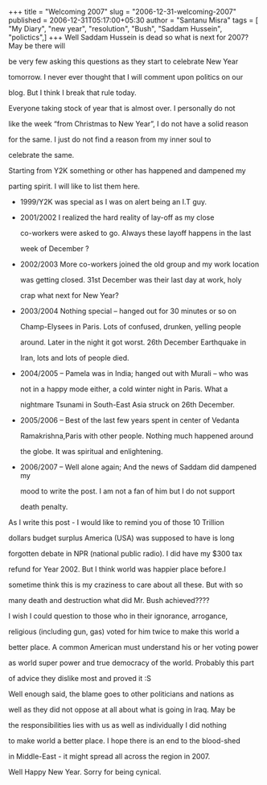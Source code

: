 +++
title = "Welcoming 2007"
slug = "2006-12-31-welcoming-2007"
published = 2006-12-31T05:17:00+05:30
author = "Santanu Misra"
tags = [ "My Diary", "new year", "resolution", "Bush", "Saddam Hussein", "polictics",]
+++
Well Saddam Hussein is dead so what is next for 2007? May be there will

be very few asking this questions as they start to celebrate New Year

tomorrow. I never ever thought that I will comment upon politics on our

blog. But I think I break that rule today.



Everyone taking stock of year that is almost over. I personally do not

like the week “from Christmas to New Year”, I do not have a solid reason

for the same. I just do not find a reason from my inner soul to

celebrate the same.



Starting from Y2K something or other has happened and dampened my

parting spirit. I will like to list them here.



-   1999/Y2K was special as I was on alert being an I.T guy.

-   2001/2002 I realized the hard reality of lay-off as my close

    co-workers were asked to go. Always these layoff happens in the last

    week of December ?

-   2002/2003 More co-workers joined the old group and my work location

    was getting closed. 31st December was their last day at work, holy

    crap what next for New Year?

-   2003/2004 Nothing special – hanged out for 30 minutes or so on

    Champ-Elysees in Paris. Lots of confused, drunken, yelling people

    around. Later in the night it got worst. 26th December Earthquake in

    Iran, lots and lots of people died.

-   2004/2005 – Pamela was in India; hanged out with Murali – who was

    not in a happy mode either, a cold winter night in Paris. What a

    nightmare Tsunami in South-East Asia struck on 26th December.

-   2005/2006 – Best of the last few years spent in center of Vedanta

    Ramakrishna,Paris with other people. Nothing much happened around

    the globe. It was spiritual and enlightening.

-   2006/2007 – Well alone again; And the news of Saddam did dampened my

    mood to write the post. I am not a fan of him but I do not support

    death penalty.



As I write this post - I would like to remind you of those 10 Trillion

dollars budget surplus America (USA) was supposed to have is long

forgotten debate in NPR (national public radio). I did have my $300 tax

refund for Year 2002. But I think world was happier place before.I

sometime think this is my craziness to care about all these. But with so

many death and destruction what did Mr. Bush achieved????



I wish I could question to those who in their ignorance, arrogance,

religious (including gun, gas) voted for him twice to make this world a

better place. A common American must understand his or her voting power

as world super power and true democracy of the world. Probably this part

of advice they dislike most and proved it :S



Well enough said, the blame goes to other politicians and nations as

well as they did not oppose at all about what is going in Iraq. May be

the responsibilities lies with us as well as individually I did nothing

to make world a better place. I hope there is an end to the blood-shed

in Middle-East - it might spread all across the region in 2007.



Well Happy New Year. Sorry for being cynical.
